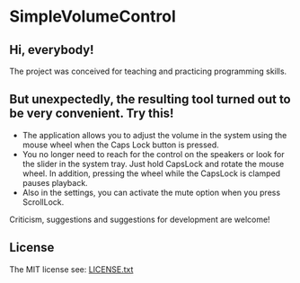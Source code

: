 # SimpleVolumeControl
## Hi, everybody!
The project was conceived for teaching and practicing programming skills.

## But unexpectedly, the resulting tool turned out to be very convenient. Try this!

* The application allows you to adjust the volume in the system using the mouse wheel when the Caps Lock button is pressed. 
* You no longer need to reach for the control on the speakers or look for the slider in the system tray.
Just hold CapsLock and rotate the mouse wheel. In addition, pressing the wheel while the CapsLock is clamped pauses playback. 
* Also in the settings, you can activate the mute option when you press ScrollLock.

Criticism, suggestions and suggestions for development are welcome!

## License
The MIT license see: [LICENSE.txt](/LICENSE.txt)
